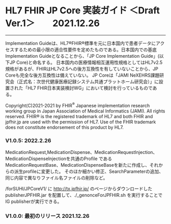 # HL7 FHIR JP Core 実装ガイド ＜Draft Ver.1＞　　2021.12.26

---
Implementation Guideは、HL7®FHIR®標準を元に日本国内で患者データにアクセスするための最小限の適合性要件を定めたものである。日本国内での基底Implementation Guideとなることから、「JP Core Implementation Guide」(以下JP Core)と命名する。
日本国内の医療情報相互運用性規格としてはHL7v2.5規格があるが、FHIRはHL7v2.5への後方互換性を有していないことから、JP Coreも完全な後方互換性は備えていない。
JP Coreは「JAMI NeXEHRS課題研究会（正式名：次世代健康医療記録システム共通プラットホーム研究会）」に設置された「HL7 FHIR日本実装検討WG」において検討を行っているものである。


Copyright(C)2021-2021 by FHIR<sup>&reg;</sup> Japanese implementation research working group in Japan Association of Medical Informatics (JAMI). All rights reserved.
FHIR® is the registered trademark of HL7 and both FHIR and jpfhir.jp are used with the permission of HL7. Use of the FHIR trademark does not constitute endorsement of this product by HL7.

### V1.0.5:  2022.2.26
MedicationRequest,MedicationDispense、MedicationRequestInjection、MedicationDispenseInjectionを共通のProfile であるMedicationRequestBase、MedicationDispenseBaseを新たに作成し、それからの派生profileに変更した。
そのほか細かい修正、SearchParameterの追加、同じ内容で異なりファイル名ファイルの削除など。

/forSUHI/JPCoreV1/ に http://tx.jpfhir.jp/ のページからダウンロードした
publisherJPFHIR.jar を配置して、./_genonceForJPFHIR.sh を実行することで
IG publisherが実行できる。

### V1.0.0:   最初のリリース 2021.12.26